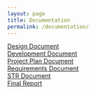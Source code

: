 ```yaml
---
layout: page
title: Documentation
permalink: /documentation/
---
```

<div class="container">
<a href="https://terrorismanalyticsbureau.github.io/pdf/SP-2-DataMining-AI-Design.pdf" class="item">Design Document</a>
</div>
<div class="container">
<a href="https://terrorismanalyticsbureau.github.io/pdf/SP-2-DataMining-AI-DevDoc.pdf" class="item">Development Document</a>
</div>
<div class="container">
<a href="https://terrorismanalyticsbureau.github.io/pdf/SP-2-DataMining-AI-ProjectPlan.pdf" class="item">Project Plan Document</a>
</div>
<div class="container">
<a href="https://terrorismanalyticsbureau.github.io/pdf/SP-2-DataMining-AI-Requirements.pdf" class="item">Requirements Document</a>
</div>
<div class="container">
<a href="https://terrorismanalyticsbureau.github.io/pdf/SP-2-DataMining-AI-STR" class="item">STR Document</a>
</div>
<div class="container">
<a href="https://github.com/TerrorismAnalyticsBureau/TerrorismAnalyticsBureau.github.io/blob/main/pdf/SP-2-DataMining-AI-FinalReport.pdf" class="item">Final Report</a>
</div>
